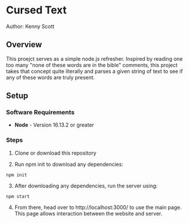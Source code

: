 # Cursed Text
Author: Kenny Scott

## Overview
This proejct serves as a simple node.js refresher. Inspired by reading one too many "none of these words are in the bible" comments, this project takes that concept quite literally and parses a given string of text to see if any of these words are truly present.

## Setup

### Software Requirements
* **Node** - Version 16.13.2 or greater

### Steps
1. Clone or download this repository

2. Run npm init to download any dependencies:

```
npm init
```

3. After downloading any dependencies, run the server using:

```
npm start
```

4. From there, head over to http://localhost:3000/ to use the main page. This page allows interaction between the website and server. 